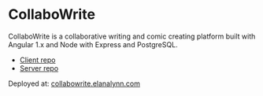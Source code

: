 # CollaboWrite

CollaboWrite is a collaborative writing and comic creating platform built with Angular 1.x and Node with Express and PostgreSQL. 

* [Client repo](https://github.com/elanalynn/collabowrite_ng_client)
* [Server repo](https://github.com/elanalynn/cw_v3_server)

Deployed at: [collabowrite.elanalynn.com](http://www.collabowrite.elanalynn.com)
